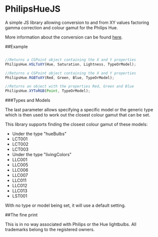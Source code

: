 PhilipsHueJS
=====

A simple JS library allowing conversion to and from XY values factoring gamma correction and colour gamut for the Philips Hue.

More information about the conversion can be found [here](https://github.com/PhilipsHue/PhilipsHueSDK-iOS-OSX/blob/master/ApplicationDesignNotes/RGB%20to%20xy%20Color%20conversion.md).


##Example
```javascript

//Returns a CGPoint object containing the X and Y properties
PhilipsHue.HSLToXY(Hue, Saturation, Lightness, TypeOrModel);

//Returns a CGPoint object containing the X and Y properties
PhilipsHue.RGBToXY(Red, Green, Blue, TypeOrModel);

//Returns an object with the properties Red, Green and Blue
PhilipsHue.XYToRGB(Point, TypeOrModel);
```

###Types and Models

The last parameter allows specifying a specific model or the generic type which is then used to work out the closest colour gamut that can be set.

This library supports finding the closest colour gamut of these models:

* Under the type "hueBulbs"
 * LCT001
 * LCT002
 * LCT003
* Under the type "livingColors"
 * LLC001
 * LLC005
 * LLC006
 * LLC007
 * LLC011
 * LLC012
 * LLC013
 * LST001

With no type or model being set, it will use a default setting.


##The fine print

This is in no way associated with Philips or the Hue lightbulbs. All trademarks belong to the registered owners.